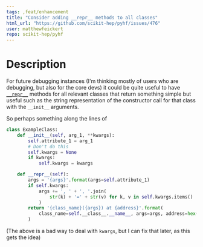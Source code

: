 ```yaml
---
tags: ,feat/enhancement
title: "Consider adding __repr__ methods to all classes"
html_url: "https://github.com/scikit-hep/pyhf/issues/476"
user: matthewfeickert
repo: scikit-hep/pyhf
---
```


# Description

For future debugging instances (I'm thinking mostly of users who are debugging,  but also for the core devs) it could be quite useful to have [`__repr__`](https://docs.python.org/3/library/functions.html#repr) methods for all relevant classes that return something simple but useful such as the string representation of the constructor call for that class with the `__init__` arguments.

So perhaps something along the lines of

```python
class ExampleClass:
    def __init__(self, arg_1, **kwargs):
        self.attribute_1 = arg_1
        # Don't do this 
        self.kwargs = None
        if kwargs:
            self.kwargs = kwargs

    def __repr__(self):
        args = '{args}'.format(args=self.attribute_1)
        if self.kwargs:
            args += ', ' + ', '.join(
                str(k) + '=' + str(v) for k, v in self.kwargs.items()
            )
        return '{class_name}({args}) at {address}'.format(
            class_name=self.__class__.__name__, args=args, address=hex(id(self))
        )
```
(The above is a bad way to deal with `kwargs`, but I can fix that later, as this gets the idea)
